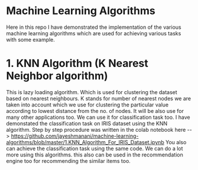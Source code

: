 # Machine Learning Algorithms
Here in this repo I have demonstrated the implementation of the various machine learning algorithms which are used for achieving various tasks with some example.

# 1. KNN Algorithm (K Nearest Neighbor algorithm) 
This is lazy loading algorithm. Which is used for clustering the dataset based on nearest neighbours. K stands for number of nearest nodes we are taken into account which we use for clustering the particular value according to lowest distance from the no. of nodes. It will be also use for many other applications too. We can use it for classification task too. 
I have demonstated the classification task on IRIS dataset using the KNN algorithm. Step by step procedure was written in the colab notebook here --> https://github.com/jayeshmanani/machine-learning-algorithms/blob/master/1.KNN_Algorithm_For_IRIS_Dataset.ipynb
You also can achieve the classification task using the same code. We can do a lot more using this algorithms. this also can be used in the recommendation engine too for recommending the similar items too.
